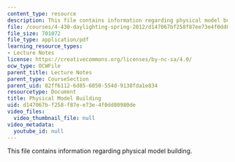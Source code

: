 ```yaml
---
content_type: resource
description: This file contains information regarding physical model building.
file: /courses/4-430-daylighting-spring-2012/d147067bf258f87ee73e4f0dd80980de_MIT4_430S12_lec08.pdf
file_size: 701072
file_type: application/pdf
learning_resource_types:
- Lecture Notes
license: https://creativecommons.org/licenses/by-nc-sa/4.0/
ocw_type: OCWFile
parent_title: Lecture Notes
parent_type: CourseSection
parent_uid: 82ff6112-6d85-6050-554d-9138fda1e834
resourcetype: Document
title: Physical Model Building
uid: d147067b-f258-f87e-e73e-4f0dd80980de
video_files:
  video_thumbnail_file: null
video_metadata:
  youtube_id: null
---
```

This file contains information regarding physical model building.